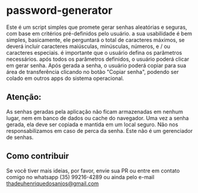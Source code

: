 # password-generator
Este é um script simples que promete gerar senhas aleatórias e seguras, com base em critérios pré-definidos pelo usuário.
a sua usabilidade é bem simples, basicamente, ele perguntará o total de caracteres máximos, se deverá incluir caracteres maiúsculas, minúsculas, números, e / ou caracteres especiais.
é importante que o usuário defina os parâmetros necessários.
após todos os parâmetros definidos, o usuário poderá clicar em gerar senha.
Após gerada a senha, o usuário poderá copiar para sua área de transferência clicando no botão "Copiar senha", podendo ser colado em outros apps do sistema operacional.
## Atenção:
As senhas geradas pela aplicação não ficam armazenadas em nenhum lugar, nem em banco de dados ou cache do navegador. Uma vez a senha gerada, ela deve ser copiada e mantida em um local seguro.
Não nos responsabilizamos em caso de perca da senha. Este não é um gerenciador de senhas.

## Como contribuir
Se você tiver mais ideias, por favor, envie sua PR ou entre em contato comigo no whatsapp (35) 99216-4289 ou ainda pelo e-mail thadeuhenriquedosanjos@gmail.com

